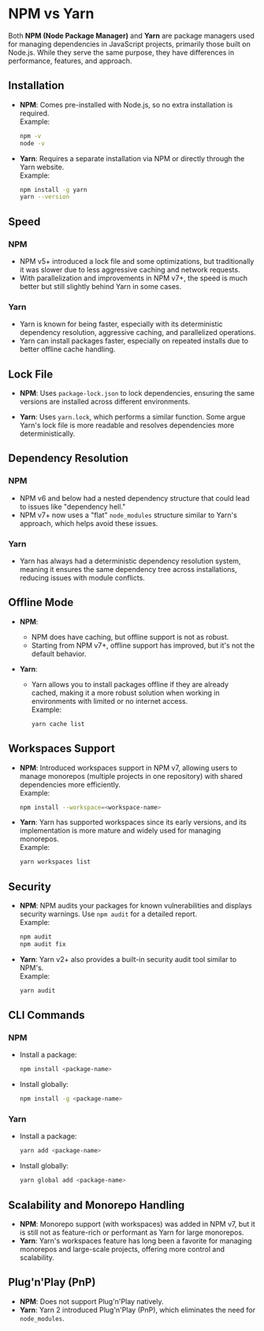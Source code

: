 # NPM vs Yarn

Both **NPM (Node Package Manager)** and **Yarn** are package managers used for managing dependencies in JavaScript projects, primarily those built on Node.js. While they serve the same purpose, they have differences in performance, features, and approach.

## Installation

- **NPM**: Comes pre-installed with Node.js, so no extra installation is required.  
  Example:  
  ```bash
  npm -v
  node -v
  ```

- **Yarn**: Requires a separate installation via NPM or directly through the Yarn website.  
  Example:  
  ```bash
  npm install -g yarn
  yarn --version
  ```

## Speed

### NPM
- NPM v5+ introduced a lock file and some optimizations, but traditionally it was slower due to less aggressive caching and network requests.
- With parallelization and improvements in NPM v7+, the speed is much better but still slightly behind Yarn in some cases.

### Yarn
- Yarn is known for being faster, especially with its deterministic dependency resolution, aggressive caching, and parallelized operations.
- Yarn can install packages faster, especially on repeated installs due to better offline cache handling.

## Lock File

- **NPM**: Uses `package-lock.json` to lock dependencies, ensuring the same versions are installed across different environments.

- **Yarn**: Uses `yarn.lock`, which performs a similar function. Some argue Yarn's lock file is more readable and resolves dependencies more deterministically.

## Dependency Resolution

### NPM
- NPM v6 and below had a nested dependency structure that could lead to issues like "dependency hell."
- NPM v7+ now uses a "flat" `node_modules` structure similar to Yarn's approach, which helps avoid these issues.

### Yarn
- Yarn has always had a deterministic dependency resolution system, meaning it ensures the same dependency tree across installations, reducing issues with module conflicts.

## Offline Mode

- **NPM**:
  - NPM does have caching, but offline support is not as robust.
  - Starting from NPM v7+, offline support has improved, but it's not the default behavior.

- **Yarn**:
  - Yarn allows you to install packages offline if they are already cached, making it a more robust solution when working in environments with limited or no internet access.  
    Example:  
    ```bash
    yarn cache list
    ```

## Workspaces Support

- **NPM**: Introduced workspaces support in NPM v7, allowing users to manage monorepos (multiple projects in one repository) with shared dependencies more efficiently.  
  Example:  
  ```bash
  npm install --workspace=<workspace-name>
  ```

- **Yarn**: Yarn has supported workspaces since its early versions, and its implementation is more mature and widely used for managing monorepos.  
  Example:  
  ```bash
  yarn workspaces list
  ```

## Security

- **NPM**: NPM audits your packages for known vulnerabilities and displays security warnings. Use `npm audit` for a detailed report.  
  Example:  
  ```bash
  npm audit
  npm audit fix
  ```

- **Yarn**: Yarn v2+ also provides a built-in security audit tool similar to NPM's.  
  Example:  
  ```bash
  yarn audit
  ```

## CLI Commands

### NPM
- Install a package:  
  ```bash
  npm install <package-name>
  ```
- Install globally:  
  ```bash
  npm install -g <package-name>
  ```

### Yarn
- Install a package:  
  ```bash
  yarn add <package-name>
  ```
- Install globally:  
  ```bash
  yarn global add <package-name>
  ```

## Scalability and Monorepo Handling

- **NPM**: Monorepo support (with workspaces) was added in NPM v7, but it is still not as feature-rich or performant as Yarn for large monorepos.
- **Yarn**: Yarn's workspaces feature has long been a favorite for managing monorepos and large-scale projects, offering more control and scalability.


## Plug'n'Play (PnP)

- **NPM**: Does not support Plug'n'Play natively.
- **Yarn**: Yarn 2 introduced Plug'n'Play (PnP), which eliminates the need for `node_modules`.  

